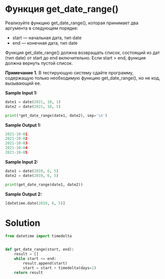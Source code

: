 # Функция get_date_range()

Реализуйте функцию get_date_range(), которая принимает два аргумента в следующем порядке:

* start — начальная дата, тип date
* end — конечная дата, тип date

Функция get_date_range() должна возвращать список, состоящий из дат (тип date) от start до end включительно. Если
start > end, функция должна вернуть пустой список.

**Примечание 1.** В тестирующую систему сдайте программу, содержащую только необходимую функцию get_date_range(), но не
код, вызывающий ее.

**Sample Input 1:**

```python
date1 = date(2021, 10, 1)
date2 = date(2021, 10, 5)

print(*get_date_range(date1, date2), sep='\n')
```

**Sample Output 1:**

```python
2021-10-01
2021-10-02
2021-10-03
2021-10-04
2021-10-05
```

**Sample Input 2:**

```python
date1 = date(2019, 6, 5)
date2 = date(2019, 6, 5)

print(get_date_range(date1, date2))
```

**Sample Output 2:**

```python
[datetime.date(2019, 6, 5)]
```

# Solution

```python
from datetime import timedelta


def get_date_range(start, end):
    result = []
    while start <= end:
        result.append(start)
        start = start + timedelta(days=1)
    return result
```